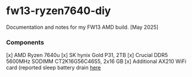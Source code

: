 # fw13-ryzen7640-diy
Documentation and notes for my FW13 AMD build. [May 2025]

### Components
[x] AMD Ryzen 7640u
[x] SK hynix Gold P31, 2TB
[x] Crucial DDR5 5600MHz SODIMM CT2K16G56C46S5, 2x16 GB
[x] Additional AX210 WiFi card (reported sleep battery drain [here](https://community.frame.work/t/framework-13-amd-ryzen-ai-sleep-battery-drain-with-intel-ax210-wifi/68959) 
